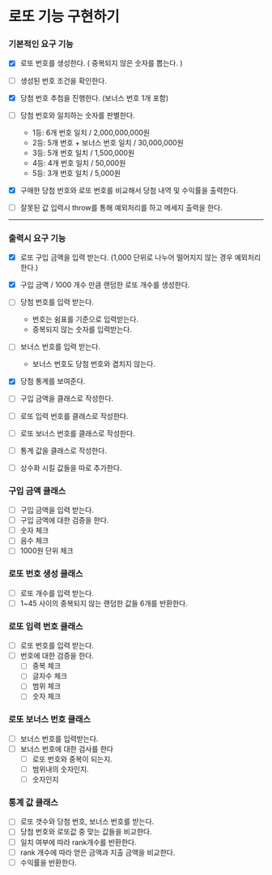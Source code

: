 # 로또 기능 구현하기

### 기본적인 요구 기능

- [x] 로또 번호를 생성한다. ( 중복되지 않은 숫자를 뽑는다. )
- [ ] 생성된 번호 조건을 확인한다.
- [x] 당첨 번호 추첨을 진행한다. (보너스 번호 1개 포함)
- [ ] 당첨 번호와 일치하는 숫자를 판별한다.

  - 1등: 6개 번호 일치 / 2,000,000,000원
  - 2등: 5개 번호 + 보너스 번호 일치 / 30,000,000원
  - 3등: 5개 번호 일치 / 1,500,000원
  - 4등: 4개 번호 일치 / 50,000원
  - 5등: 3개 번호 일치 / 5,000원

- [x] 구매한 당첨 번호와 로또 번호를 비교해서 당첨 내역 및 수익률을 출력한다.
- [ ] 잘못된 값 입력시 throw를 통해 예외처리를 하고 메세지 출력을 한다.

---

### 출력시 요구 기능

- [x] 로또 구입 금액을 입력 받는다. (1,000 단위로 나누어 떨어지지 않는 경우 예외처리한다.)
- [x] 구입 금액 / 1000 개수 만큼 랜덤한 로또 개수를 생성한다.
- [ ] 당첨 번호를 입력 받는다.
  - 번호는 쉼표를 기준으로 입력받는다.
  - 중복되지 않는 숫자를 입력받는다.
- [ ] 보너스 번호를 입력 받는다.
  - 보너스 번호도 당첨 번호와 겹치지 않는다.
- [x] 당첨 통계를 보여준다.

- [ ] 구입 금액을 클래스로 작성한다.
- [ ] 로또 입력 번호를 클래스로 작성한다.
- [ ] 로또 보너스 번호를 클래스로 작성한다.
- [ ] 통계 값을 클래스로 작성한다.

- [ ] 상수화 시킬 값들을 따로 추가한다.

### 구입 금액 클래스

- [ ] 구입 금액을 입력 받는다.
- [ ] 구입 금액에 대한 검증을 한다.
- [ ] 숫자 체크
- [ ] 음수 체크
- [ ] 1000원 단위 체크

### 로또 번호 생성 클래스

- [ ] 로또 개수를 입력 받는다.
- [ ] 1~45 사이의 중복되지 않는 랜덤한 값들 6개를 반환한다.

### 로또 입력 번호 클래스

- [ ] 로또 번호를 입력 받는다.
- [ ] 번호에 대한 검증을 한다.
  - [ ] 중복 체크
  - [ ] 글자수 체크
  - [ ] 범위 체크
  - [ ] 숫자 체크

### 로또 보너스 번호 클래스

- [ ] 보너스 번호를 입력받는다.
- [ ] 보너스 번호에 대한 검사를 한다
  - [ ] 로또 번호와 중복이 되는지.
  - [ ] 범위내의 숫자인지.
  - [ ] 숫자인지

### 통계 값 클래스

- [ ] 로또 갯수와 당첨 번호, 보너스 번호를 받는다.
- [ ] 당첨 번호와 로또값 중 맞는 값들을 비교한다.
- [ ] 일치 여부에 따라 rank개수를 반환한다.
- [ ] rank 개수에 따라 얻은 금액과 지출 금액을 비교한다.
- [ ] 수익률을 반환한다.
